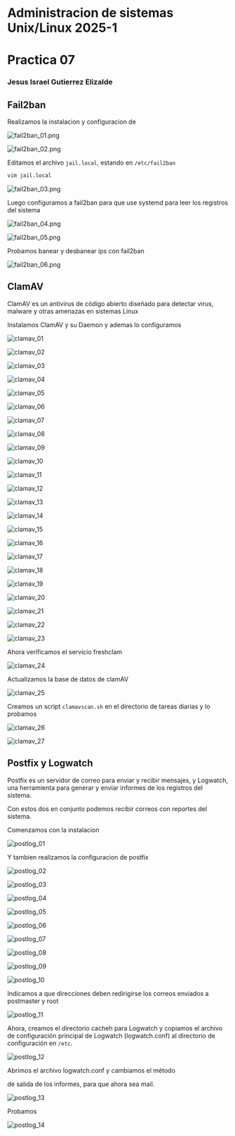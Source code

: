 # Administracion de sistemas Unix/Linux 2025-1
# Practica 07

### Jesus Israel Gutierrez Elizalde

## Fail2ban

Realizamos la instalacion y configuracion de 

![fail2ban_01.png](img/fail2ban_01.png)

![fail2ban_02.png](img/fail2ban_02.png)

Editamos el archivo `jail.local`, estando en 
`/etc/fail2ban`

```bash
vim jail.local
```


![fail2ban_03.png](img/fail2ban_03.png)


Luego configuramos a fail2ban para que use
systemd para leer los registros del sistema 


![fail2ban_04.png](img/fail2ban_04.png)

![fail2ban_05.png](img/fail2ban_05.png)

Probamos banear y desbanear ips con fail2ban

![fail2ban_06.png](img/fail2ban_06.png)

## ClamAV
ClamAV es un antivirus de código abierto diseñado para detectar
virus, malware y otras amenazas en sistemas Linux

Instalamos ClamAV y su Daemon y ademas 
lo configuramos

![clamav_01](img/clamav_01.png)

![clamav_02](img/clamav_02.png)

![clamav_03](img/clamav_03.png)

![clamav_04](img/clamav_04.png)

![clamav_05](img/clamav_05.png)

![clamav_06](img/clamav_06.png)

![clamav_07](img/clamav_07.png)

![clamav_08](img/clamav_08.png)

![clamav_09](img/clamav_09.png)

![clamav_10](img/clamav_10.png)

![clamav_11](img/clamav_11.png)

![clamav_12](img/clamav_12.png)

![clamav_13](img/clamav_13.png)

![clamav_14](img/clamav_14.png)

![clamav_15](img/clamav_15.png)

![clamav_16](img/clamav_16.png)

![clamav_17](img/clamav_17.png)

![clamav_18](img/clamav_18.png)

![clamav_19](img/clamav_19.png)

![clamav_20](img/clamav_20.png)

![clamav_21](img/clamav_21.png)

![clamav_22](img/clamav_22.png)

![clamav_23](img/clamav_23.png)

Ahora verificamos el servicio freshclam

![clamav_24](img/clamav_24.png)

Actualizamos la base de datos de clamAV

![clamav_25](img/clamav_25.png)

Creamos un script `clamavscan.sh` en el directorio de
tareas diarias y lo probamos

![clamav_26](img/clamav_26.png)

![clamav_27](img/clamav_27.png)

## Postfix y Logwatch 

Postfix es un servidor de correo para enviar y recibir mensajes, y
Logwatch, una herramienta para generar y enviar informes de los registros del sistema.

Con estos dos en conjunto podemos recibir correos con
reportes del sistema.

Comenzamos con la instalacion

![postlog_01](img/postlog_01.png)

Y tambien realizamos la configuracion de postfix

![postlog_02](img/postlog_02.png)

![postlog_03](img/postlog_03.png)

![postlog_04](img/postlog_04.png)

![postlog_05](img/postlog_05.png)

![postlog_06](img/postlog_06.png)

![postlog_07](img/postlog_07.png)

![postlog_08](img/postlog_08.png)

![postlog_09](img/postlog_09.png)

![postlog_10](img/postlog_10.png)

Indicamos  a que direcciones deben
redirigirse los correos enviados a postmaster y root

![postlog_11](img/postlog_11.png)

Ahora, creamos el directorio cacheh para Logwatch y copiamos el archivo de
configuración principal de Logwatch (logwatch.conf) al directorio de configuración en `/etc`.

![postlog_12](img/postlog_12.png)

Abrimos el archivo logwatch.conf y cambiamos el método

de salida de los informes, para que ahora sea mail.

![postlog_13](img/postlog_13.png)


Probamos

![postlog_14](img/postlog_14.png)

